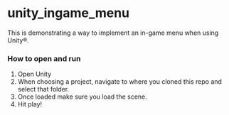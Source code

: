unity_ingame_menu
=================

This is demonstrating a way to implement an in-game menu when using Unity®.

### How to open and run ###

1. Open Unity
2. When choosing a project, navigate to where you cloned this repo and select that folder.
3. Once loaded make sure you load the scene.
4. Hit play!
